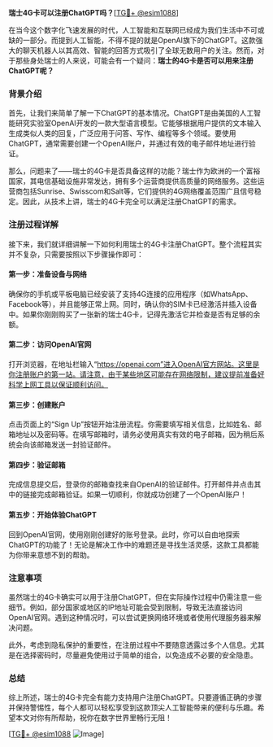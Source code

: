 **瑞士4G卡可以注册ChatGPT吗？**[[TG💪+ @esim1088](https://t.me/s/esim1088)]

在当今这个数字化飞速发展的时代，人工智能和互联网已经成为我们生活中不可或缺的一部分。而提到人工智能，不得不提的就是OpenAI旗下的ChatGPT。这款强大的聊天机器人以其高效、智能的回答方式吸引了全球无数用户的关注。然而，对于那些身处瑞士的人来说，可能会有一个疑问：**瑞士的4G卡是否可以用来注册ChatGPT呢？**

### 背景介绍

首先，让我们来简单了解一下ChatGPT的基本情况。ChatGPT是由美国的人工智能研究实验室OpenAI开发的一款大型语言模型。它能够根据用户提供的文本输入生成类似人类的回复，广泛应用于问答、写作、编程等多个领域。要使用ChatGPT，通常需要创建一个OpenAI账户，并通过有效的电子邮件地址进行验证。

那么，问题来了——瑞士的4G卡是否具备这样的功能？瑞士作为欧洲的一个富裕国家，其电信基础设施非常发达，拥有多个运营商提供高质量的网络服务。这些运营商包括Sunrise、Swisscom和Salt等，它们提供的4G网络覆盖范围广且信号稳定。因此，从技术上讲，瑞士的4G卡完全可以满足注册ChatGPT的需求。

### 注册过程详解

接下来，我们就详细讲解一下如何利用瑞士的4G卡注册ChatGPT。整个流程其实并不复杂，只需要按照以下步骤操作即可：

#### 第一步：准备设备与网络

确保你的手机或平板电脑已经安装了支持4G连接的应用程序（如WhatsApp、Facebook等），并且能够正常上网。同时，确认你的SIM卡已经激活并插入设备中。如果你刚刚购买了一张新的瑞士4G卡，记得先激活它并检查是否有足够的余额。

#### 第二步：访问OpenAI官网

打开浏览器，在地址栏输入“https://openai.com”进入OpenAI官方网站。这里是你注册账户的第一站。请注意，由于某些地区可能存在网络限制，建议提前准备好科学上网工具以保证顺利访问。

#### 第三步：创建账户

点击页面上的“Sign Up”按钮开始注册流程。你需要填写相关信息，比如姓名、邮箱地址以及密码等。在填写邮箱时，请务必使用真实有效的电子邮箱，因为稍后系统会向该邮箱发送一封验证邮件。

#### 第四步：验证邮箱

完成信息提交后，登录你的邮箱查找来自OpenAI的验证邮件。打开邮件并点击其中的链接完成邮箱验证。如果一切顺利，你就成功创建了一个OpenAI账户！

#### 第五步：开始体验ChatGPT

回到OpenAI官网，使用刚刚创建好的账号登录。此时，你可以自由地探索ChatGPT的功能了！无论是解决工作中的难题还是寻找生活灵感，这款工具都能为你带来意想不到的帮助。

### 注意事项

虽然瑞士的4G卡确实可以用于注册ChatGPT，但在实际操作过程中仍需注意一些细节。例如，部分国家或地区的IP地址可能会受到限制，导致无法直接访问OpenAI官网。遇到这种情况时，可以尝试更换网络环境或者使用代理服务器来解决问题。

此外，考虑到隐私保护的重要性，在注册过程中不要随意透露过多个人信息。尤其是在选择密码时，尽量避免使用过于简单的组合，以免造成不必要的安全隐患。

### 总结

综上所述，瑞士的4G卡完全有能力支持用户注册ChatGPT。只要遵循正确的步骤并保持警惕性，每个人都可以轻松享受到这款顶尖人工智能带来的便利与乐趣。希望本文对你有所帮助，祝你在数字世界里畅行无阻！

[[TG💪+ @esim1088](https://t.me/s/esim1088) ![Image](https://i.postimg.cc/4NQfJmqS/Snipaste-2025-05-13-00-14-12.png)]